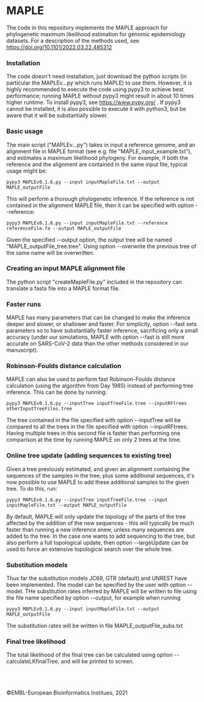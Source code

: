 # MAPLE

The code in this repository implements the MAPLE approach for phylogenetic maximum likelihood estimation for genomic epidemiology datasets.
For a description of the methods used, see https://doi.org/10.1101/2022.03.22.485312


### Installation

The code doesn't need installation, just download the python scripts (in particular the MAPLEv...py which runs MAPLE) to use them.
However, it is highly recommended to execute the code using pypy3 to achieve best performance; running MAPLE without pypy3 might result in about 10 times higher runtime.
To install pypy3, see https://www.pypy.org/ .
If pypy3 cannot be installed, it is also possible to execute it with python3, but be aware that it will be substantially slower.


### Basic usage

The main script ("MAPLEv...py") takes in input a reference genome, and an alignment file in MAPLE format (see e.g. file "MAPLE_input_example.txt"), and estimates a maximum likelihood phylogeny. For example, if both the reference and the alignment are contained in the same input file, typical usage might be:

    pypy3 MAPLEv0.1.6.py --input inputMapleFile.txt --output MAPLE_outputFile

This will perform a thorough phylogenetic inference.
If the reference is not contained in the alignment MAPLE file, then it can be specified with option --reference:

    pypy3 MAPLEv0.1.6.py --input inputMapleFile.txt --reference referenceFile.fa --output MAPLE_outputFile

Given the specified --output option, the output tree will be named "MAPLE_outputFile_tree.tree". Using option --overwrite the previous tree of the same name will be overwritten.


### Creating an input MAPLE alignment file

The python script "createMapleFile.py" included in the repository can translate a fasta file into a MAPLE format file.


### Faster runs

MAPLE has many parameters that can be changed to make the inference deeper and slower, or shallower and faster.
For simplicity, option --fast sets parameters so to have substantially faster inference, sacrificing only a small accuracy (under our simulations, MAPLE with option --fast is still more accurate on SARS-CoV-2 data than the other methods considered in our manuscript).


### Robinson-Foulds distance calculation

MAPLE can also be used to perform fast Robinson-Foulds distance calculation (using the algorithm from Day 1985) instead of performing tree inference.
This can be done by running:

    pypy3 MAPLEv0.1.6.py --inputTree inputTreeFile.tree --inputRFtrees otherInputTreeFiles.tree

The tree contained in the file specified with option --inputTree will be compared to all the trees in the file specified with option --inputRFtrees.
Having multiple trees in this second file is faster than performing one comparison at the time by running MAPLE on only 2 trees at the time.


### Online tree update (adding sequences to existing tree)

Given a tree previously estimated, and given an alignment containing the sequences of the samples in the tree, plus some additional sequences, it's now possible to use MAPLE to add these additional samples to the given tree. To do this, run:

    pypy3 MAPLEv0.1.6.py --inputTree inputTreeFile.tree --input inputMapleFile.txt --output MAPLE_outputFile

By default, MAPLE will only update the topology of the parts of the tree affected by the addition of the new sequences - this will typically be much faster than running a new inference anew, unless many sequences are added to the tree. In the case one wants to add sequencing to the tree, but also perform a full topological update, then option --largeUpdate can be used to force an extensive topological search over the whole tree.


### Substitution models

Thus far the substitution models JC69, GTR (default) and UNREST have been implemented. The model can be specified by the user with option --model.
THe substitution rates inferred by MAPLE will be written to file using the file name specified by option --output, for example when running

    pypy3 MAPLEv0.1.6.py --input inputMapleFile.txt --output MAPLE_outputFile
  
The substitution rates will be written in file MAPLE_outputFile_subs.txt


### Final tree likelihood

The total likelihood of the final tree can be calculated using option --calculateLKfinalTree, and will be printed to screen.     




<br />
<br />
<br />
©EMBL-European Bioinformatics Institues, 2021
